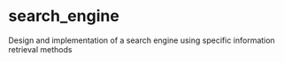 # search_engine
Design and implementation of a search engine using specific information retrieval methods
